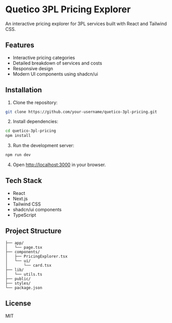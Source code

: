# Quetico 3PL Pricing Explorer

An interactive pricing explorer for 3PL services built with React and Tailwind CSS.

## Features

- Interactive pricing categories
- Detailed breakdown of services and costs
- Responsive design
- Modern UI components using shadcn/ui

## Installation

1. Clone the repository:
```bash
git clone https://github.com/your-username/quetico-3pl-pricing.git
```

2. Install dependencies:
```bash
cd quetico-3pl-pricing
npm install
```

3. Run the development server:
```bash
npm run dev
```

4. Open [http://localhost:3000](http://localhost:3000) in your browser.

## Tech Stack

- React
- Next.js
- Tailwind CSS
- shadcn/ui components
- TypeScript

## Project Structure

```
├── app/
│   └── page.tsx
├── components/
│   ├── PricingExplorer.tsx
│   └── ui/
│       └── card.tsx
├── lib/
│   └── utils.ts
├── public/
├── styles/
└── package.json
```

## License

MIT
